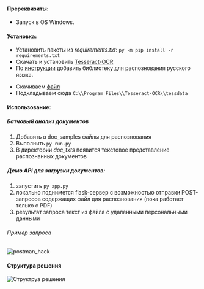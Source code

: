 #### Пререквизиты: 

* Запуск в OS Windows.

#### Установка:
* Установить пакеты из *requirements.txt*: ```py -m pip install -r requirements.txt ```
* Скачать и установить [Tesseract-OCR](https://github.com/UB-Mannheim/tesseract/wiki)
* По [инструкции](https://ocrmypdf.readthedocs.io/en/latest/languages.html) добавить библиотеку для распознования русского языка. 
- Скачиваем [файл](https://github.com/tesseract-ocr/tessdata/blob/main/rus.traineddata)
- Подкладываем сюда ```C:\\Program Files\\Tesseract-OCR\\tessdata```

#### Использование:
##### Батчовый анализ документов
1) Добавить в doc_samples файлы для распознования
2) Выполнить ```py run.py```
3) В директории *doc_txts* появится текстовое представление распознанных документов

##### Демо API для загрузки документов:
1) запустить ```py app.py```
2) локально поднимется flask-сервер с возможностью отправки POST-запросов содержащих файл для распознования (пока работает только с PDF)
3) результат запроса текст из файла с удаленными персональными данными
###### Пример запроса
![postman_hack](https://user-images.githubusercontent.com/13415975/138608133-54d01142-2220-4f9e-9fdd-ee6f2549aaee.png)

#### Структура решения
![Структруа решения](https://user-images.githubusercontent.com/13415975/138608460-c7dfa288-0d2f-45a5-a038-1ecf693ed264.jpg)
